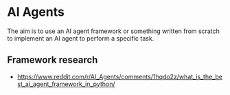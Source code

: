 # AI Agents

The aim is to use an AI agent framework or something written from scratch to implement an AI agent to perform a specific task.

## Framework research

- https://www.reddit.com/r/AI_Agents/comments/1hqdo2z/what_is_the_best_ai_agent_framework_in_python/
